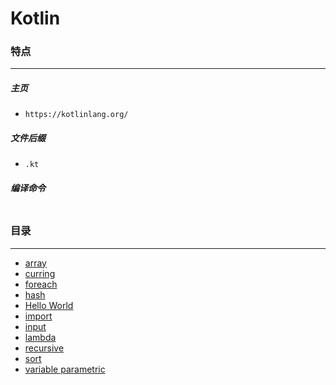 Kotlin
===

### 特点
---
##### 主页
* `https://kotlinlang.org/`

##### 文件后缀
* `.kt`

##### 编译命令
```

```

### 目录
---
* [array](https://github.com/PFei-He/Language-Study-Note/tree/master/Kotlin/array)
* [curring](https://github.com/PFei-He/Language-Study-Note/tree/master/Kotlin/currying)
* [foreach](https://github.com/PFei-He/Language-Study-Note/tree/master/Kotlin/foreach)
* [hash](https://github.com/PFei-He/Language-Study-Note/tree/master/Kotlin/hash)
* [Hello World](https://github.com/PFei-He/Language-Study-Note/tree/master/Kotlin/Hello%20World)
* [import](https://github.com/PFei-He/Language-Study-Note/tree/master/Kotlin/import)
* [input](https://github.com/PFei-He/Language-Study-Note/tree/master/Kotlin/input)
* [lambda](https://github.com/PFei-He/Language-Study-Note/tree/master/Kotlin/lambda%20-%20closure)
* [recursive](https://github.com/PFei-He/Language-Study-Note/tree/master/Kotlin/recursive%20algorithm)
* [sort](https://github.com/PFei-He/Language-Study-Note/tree/master/Kotlin/sort)
* [variable parametric](https://github.com/PFei-He/Language-Study-Note/tree/master/Kotlin/variable%20parametric)
